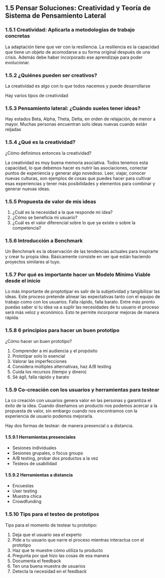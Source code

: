 ## 1.5 Pensar Soluciones: Creatividad y Teoría de Sistema de Pensamiento Lateral

### 1.5.1 Creatividad: Aplicarla a metodologías de trabajo concretas

La adaptación tiene que ver con la resiliencia. La resiliencia es la
capacidad que tiene un objeto de acomodarse a su forma original después
de una crisis. Además debe haber incorporado ese aprendizaje para poder
evolucionar.

### 1.5.2 ¿Quiénes pueden ser creativos?

La creatividad es algo con lo que todos nacemos y puede desarrollarse

Hay varios tipos de creatividad

### 1.5.3 Pensamiento lateral: ¿Cuándo sueles tener ideas?

Hay estados Beta, Alpha, Theta, Delta, en orden de relajación, de menor
a mayor. Muchas personas encuentran solo ideas nuevas cuando están
reljadas

### 1.5.4 ¿Qué es la creatividad?

¿Cómo definimos entonces la creatividad?

La creatividad es muy buena memoria asociativa. Todos tenemos esta
capacidad, lo que debemos hacer es nutrir las asociaciones, conectar
puntos de experiencia y generar algo novedoso. Leer, viajar, conocer
nuevas culturas, son ejemplos de cosas que puedes hacer para cultivar
esas experiencias y tener más posibilidades y elementos para combinar y
generar nuevas ideas.

### 1.5.5 Propuesta de valor de mis ideas

1.  ¿Cuál es la necesidad a la que responde mi idea?
2.  ¿Cómo se beneficia mi usuario?
3.  ¿Cuál es el valor diferencial sobre lo que ya existe o sobre la
    competencia?

### 1.5.6 Introducción a Benchmark

Un Benchmark es la observación de las tendencias actuales para
inspirarte y crear tu propia idea. Básicamente consiste en ver qué están
haciendo proyectos similares al tuyo.

### 1.5.7 Por qué es importante hacer un Modelo Mínimo Viable desde el inicio

Lo más importante de proptotipar es salir de la subjetividad y
tangibilizar las ideas. Este proceso pretende alinear las expectativas
tanto con el equipo de trabajo como con los usuarios. Falla rápido,
falla barato. Entre más pronto puedas saber si tu idea va a suplir las
necesidades de tu usuario el proceso será más veloz y económico. Esto te
permite incorporar mejoras de manera rápida.

### 1.5.8 6 principios para hacer un buen prototipo

¿Cómo hacer un buen prototipo?

1.  Comprender a mi audiencia y el propósito
2.  Prototipar solo lo esencial
3.  Valorar las imperfecciones
4.  Considera múltiples alternativas, haz A/B testing
5.  Cuida los recursos (tiempo y dinero)
6.  Sé ágil, falla rápido y barato

### 1.5.9 Co-creación con los usuarios y herramientas para testear

La co creación con usuarios genera valor en las personas y garantiza el
éxito de la idea. Cuando diseñamos un producto nos podemos acercar a la
propuesta de valor, sin embargo cuando nos encontramos con la
experiencia de usuario podemos mejorarla.

Hay dos formas de testear: de manera presencial o a distancia.

#### 1.5.9.1 Herramientas presenciales

-   Sesiones individuales
-   Sesiones grupales, o focus groups
-   A/B testing, probar dos productos a la vez
-   Testeos de usabilidad

#### 1.5.9.2 Herramientas a distancia

-   Encuestas
-   User testing
-   Muestra chica
-   Crowdfunding

### 1.5.10 Tips para el testeo de prototipos

Tips para el momento de testear tu prototipo:

1.  Deja que el usuario sea el experto
2.  Pide a tu usuario que narre el proceso mientras interactua con el
    prototipo
3.  Haz que te muestre cómo utiliza tu producto
4.  Pregunta por qué hizo las cosas de esa manera
5.  Documenta el feedback
6.  Ten una buena muestra de usuarios
7.  Detecta la necesidad en el feedback
